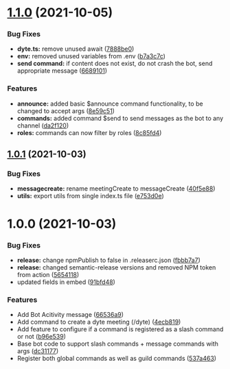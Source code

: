 # [1.1.0](https://github.com/dyte-in/discord-bot/compare/v1.0.1...v1.1.0) (2021-10-05)


### Bug Fixes

* **dyte.ts:** remove unused await ([7888be0](https://github.com/dyte-in/discord-bot/commit/7888be0cfd9313948c46d60b43b6e2b561620cc9))
* **env:** removed unused variables from .env ([b7a3c7c](https://github.com/dyte-in/discord-bot/commit/b7a3c7c4e8ffc8317ddbab597bbcd4f71fc348fc))
* **send command:** if content does not exist, do not crash the bot, send appropriate message ([6689101](https://github.com/dyte-in/discord-bot/commit/66891016ce389389aad45eb65fad925b4d60d2e3))


### Features

* **announce:** added basic $announce command functionality, to be changed to accept args ([8e59c51](https://github.com/dyte-in/discord-bot/commit/8e59c51b1efeceece5d37dfa9393d9f8ec7b49ce))
* **commands:** added command $send to send messages as the bot to any channel ([da2f120](https://github.com/dyte-in/discord-bot/commit/da2f120335d1a8b6892187e27471a31a8680ef08))
* **roles:** commands can now filter by roles ([8c85fd4](https://github.com/dyte-in/discord-bot/commit/8c85fd4826bb95b49e0248d5081e6fb95ec36105))

## [1.0.1](https://github.com/dyte-in/discord-bot/compare/v1.0.0...v1.0.1) (2021-10-03)


### Bug Fixes

* **messagecreate:** rename meetingCreate to messageCreate ([40f5e88](https://github.com/dyte-in/discord-bot/commit/40f5e88904fe1ab8fe37ee6afdb1195c3427d89b))
* **utils:** export utils from single index.ts file ([e753d0e](https://github.com/dyte-in/discord-bot/commit/e753d0ea27dae196afc9be4109fb5d93f6ab1b4e))

# 1.0.0 (2021-10-03)


### Bug Fixes

* **release:** change npmPublish to false in .releaserc.json ([fbbb7a7](https://github.com/dyte-in/discord-bot/commit/fbbb7a719491d46ff351f73de80f3046eaec3cfe))
* **release:** changed semantic-release versions and removed NPM token from action ([5654118](https://github.com/dyte-in/discord-bot/commit/56541189df0733e7d8423fb21cc5750c81203d7e))
* updated fields in embed ([91bfd48](https://github.com/dyte-in/discord-bot/commit/91bfd4826c87cd301a85ad1aeadcf8042c111acf))


### Features

* Add Bot Acitivity message ([66536a9](https://github.com/dyte-in/discord-bot/commit/66536a9b125de177818cc50cc537a3fab64642f1))
* Add command to create a dyte meeting (/dyte) ([4ecb819](https://github.com/dyte-in/discord-bot/commit/4ecb81938358e4b5903451200c4278ca300c8f24))
* Add feature to configure if a command is registered as a slash command or not ([b96e539](https://github.com/dyte-in/discord-bot/commit/b96e5398bad19121ddf8ab4f89abe2c2f826f445))
* Base bot code to support slash commands + message commands with args ([dc31177](https://github.com/dyte-in/discord-bot/commit/dc31177ccc7cd109043cf6f8471624bd19477251))
* Register both global commands as well as guild commands ([537a463](https://github.com/dyte-in/discord-bot/commit/537a4630585023883e3aed14e79a7cf92507935d))
